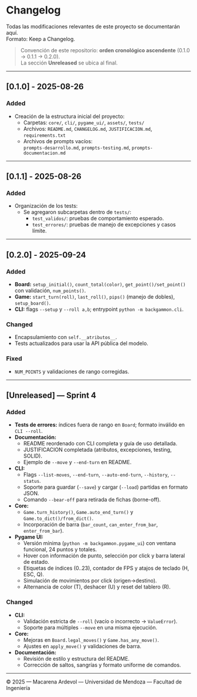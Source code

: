 # Changelog
Todas las modificaciones relevantes de este proyecto se documentarán aquí.  
Formato: Keep a Changelog.

> Convención de este repositorio: **orden cronológico ascendente**
> (0.1.0 → 0.1.1 → 0.2.0).  
> La sección **Unreleased** se ubica al final.

---

## [0.1.0] - 2025-08-26
### Added
- Creación de la estructura inicial del proyecto:
  - Carpetas: `core/`, `cli/`, `pygame_ui/`, `assets/`, `tests/`
  - Archivos: `README.md`, `CHANGELOG.md`, `JUSTIFICACION.md`, `requirements.txt`
  - Archivos de prompts vacíos:  
    `prompts-desarrollo.md`, `prompts-testing.md`, `prompts-documentacion.md`

---

## [0.1.1] - 2025-08-26
### Added
- Organización de los tests:
  - Se agregaron subcarpetas dentro de `tests/`:
    - `test_validos/`: pruebas de comportamiento esperado.
    - `test_errores/`: pruebas de manejo de excepciones y casos límite.

---

## [0.2.0] - 2025-09-24
### Added
- **Board:** `setup_initial()`, `count_total(color)`, `get_point()/set_point()` con validación, `num_points()`.
- **Game:** `start_turn(roll)`, `last_roll()`, `pips()` (manejo de dobles), `setup_board()`.
- **CLI:** flags `--setup` y `--roll a,b`; entrypoint `python -m backgammon.cli`.

### Changed
- Encapsulamiento con `self.__atributos__`.
- Tests actualizados para usar la API pública del modelo.

### Fixed
- `NUM_POINTS` y validaciones de rango corregidas.

---

## [Unreleased] — Sprint 4
### Added
- **Tests de errores:** índices fuera de rango en `Board`; formato inválido en `CLI --roll`.
- **Documentación:** 
  - README reordenado con CLI completa y guía de uso detallada.
  - JUSTIFICACION completada (atributos, excepciones, testing, SOLID).
  - Ejemplo de `--move` y `--end-turn` en README.
- **CLI:**
  - Flags `--list-moves`, `--end-turn`, `--auto-end-turn`, `--history`, `--status`.
  - Soporte para guardar (`--save`) y cargar (`--load`) partidas en formato JSON.
  - Comando `--bear-off` para retirada de fichas (borne-off).
- **Core:**
  - `Game.turn_history()`, `Game.auto_end_turn()` y `Game.to_dict()/from_dict()`.
  - Incorporación de barra (`bar_count`, `can_enter_from_bar`, `enter_from_bar`).
- **Pygame UI:**
  - Versión mínima (`python -m backgammon.pygame_ui`) con ventana funcional, 24 puntos y totales.
  - Hover con información de punto, selección por click y barra lateral de estado.
  - Etiquetas de índices (0..23), contador de FPS y atajos de teclado (H, ESC, Q).
  - Simulación de movimientos por click (origen→destino).
  - Alternancia de color (T), deshacer (U) y reset del tablero (R).

### Changed
- **CLI:**
  - Validación estricta de `--roll` (vacío o incorrecto → `ValueError`).
  - Soporte para múltiples `--move` en una misma ejecución.
- **Core:**
  - Mejoras en `Board.legal_moves()` y `Game.has_any_move()`.
  - Ajustes en `apply_move()` y validaciones de barra.
- **Documentación:**
  - Revisión de estilo y estructura del README.
  - Corrección de saltos, sangrías y formato uniforme de comandos.

---

© 2025 — Macarena Ardevol — Universidad de Mendoza — Facultad de Ingeniería
